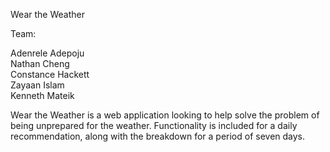 Wear the Weather

Team:

  Adenrele Adepoju  
  Nathan Cheng  
  Constance Hackett  
  Zayaan Islam  
  Kenneth Mateik  
  

Wear the Weather is a web application looking to help solve the problem of being unprepared for the weather. Functionality is included for
a daily recommendation, along with the breakdown for a period of seven days.
